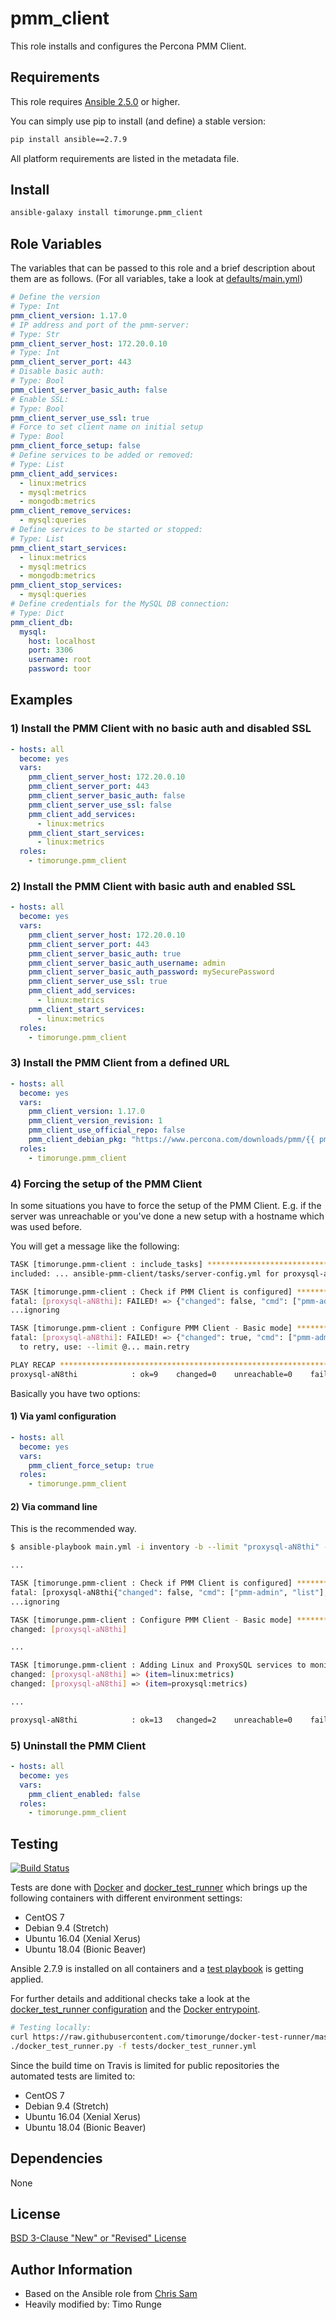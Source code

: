 # pmm_client

This role installs and configures the Percona PMM Client.

## Requirements

This role requires
[Ansible 2.5.0](https://docs.ansible.com/ansible/devel/roadmap/ROADMAP_2_5.html)
or higher.

You can simply use pip to install (and define) a stable version:

```sh
pip install ansible==2.7.9
```

All platform requirements are listed in the metadata file.

## Install

```sh
ansible-galaxy install timorunge.pmm_client
```

## Role Variables

The variables that can be passed to this role and a brief description about
them are as follows. (For all variables, take a look at [defaults/main.yml](defaults/main.yml))

```yaml
# Define the version
# Type: Int
pmm_client_version: 1.17.0
# IP address and port of the pmm-server:
# Type: Str
pmm_client_server_host: 172.20.0.10
# Type: Int
pmm_client_server_port: 443
# Disable basic auth:
# Type: Bool
pmm_client_server_basic_auth: false
# Enable SSL:
# Type: Bool
pmm_client_server_use_ssl: true
# Force to set client name on initial setup
# Type: Bool
pmm_client_force_setup: false
# Define services to be added or removed:
# Type: List
pmm_client_add_services:
  - linux:metrics
  - mysql:metrics
  - mongodb:metrics
pmm_client_remove_services:
  - mysql:queries
# Define services to be started or stopped:
# Type: List
pmm_client_start_services:
  - linux:metrics
  - mysql:metrics
  - mongodb:metrics
pmm_client_stop_services:
  - mysql:queries
# Define credentials for the MySQL DB connection:
# Type: Dict
pmm_client_db:
  mysql:
    host: localhost
    port: 3306
    username: root
    password: toor
```

## Examples

### 1) Install the PMM Client with no basic auth and disabled SSL

```yaml
- hosts: all
  become: yes
  vars:
    pmm_client_server_host: 172.20.0.10
    pmm_client_server_port: 443
    pmm_client_server_basic_auth: false
    pmm_client_server_use_ssl: false
    pmm_client_add_services:
      - linux:metrics
    pmm_client_start_services:
      - linux:metrics
  roles:
    - timorunge.pmm_client
```

### 2) Install the PMM Client with basic auth and enabled SSL

```yaml
- hosts: all
  become: yes
  vars:
    pmm_client_server_host: 172.20.0.10
    pmm_client_server_port: 443
    pmm_client_server_basic_auth: true
    pmm_client_server_basic_auth_username: admin
    pmm_client_server_basic_auth_password: mySecurePassword
    pmm_client_server_use_ssl: true
    pmm_client_add_services:
      - linux:metrics
    pmm_client_start_services:
      - linux:metrics
  roles:
    - timorunge.pmm_client
```

### 3) Install the PMM Client from a defined URL

```yaml
- hosts: all
  become: yes
  vars:
    pmm_client_version: 1.17.0
    pmm_client_version_revision: 1
    pmm_client_use_official_repo: false
    pmm_client_debian_pkg: "https://www.percona.com/downloads/pmm/{{ pmm_client_version }}/binary/debian/{{ ansible_distribution_release }}/x86_64/pmm-client_{{ pmm_client_version }}-{{ pmm_client_version_revision }}.{{ ansible_distribution_release }}_amd64.deb"
  roles:
    - timorunge.pmm_client
```

### 4) Forcing the setup of the PMM Client

In some situations you have to force the setup of the PMM Client. E.g. if the
server was unreachable or you've done a new setup with a hostname which was
used before.

You will get a message like the following:

```sh
TASK [timorunge.pmm-client : include_tasks] ********************************************************************************************************
included: ... ansible-pmm-client/tasks/server-config.yml for proxysql-aN8thi

TASK [timorunge.pmm-client : Check if PMM Client is configured] ************************************************************************************
fatal: [proxysql-aN8thi]: FAILED! => {"changed": false, "cmd": ["pmm-admin", "list"], "delta": "0:00:00.148803", "end": "2018-09-25 09:39:46.297917", "msg": "non-zero return code", "rc": 1, "start": "2018-09-25 09:39:46.149114", "stderr": "", "stderr_lines": [], "stdout": "PMM client is not configured, missing config file. Please make sure you have run 'pmm-admin config'.", "stdout_lines": ["PMM client is not configured, missing config file. Please make sure you have run 'pmm-admin config'."]}
...ignoring

TASK [timorunge.pmm-client : Configure PMM Client - Basic mode] ************************************************************************************
fatal: [proxysql-aN8thi]: FAILED! => {"changed": true, "cmd": ["pmm-admin", "config", "--server", "172.20.0.10:80", "--client-name", "proxysql-aN8thi", "--config-file", "/usr/local/percona/pmm-client/pmm.yml"], "delta": "0:00:00.239708", "end": "2018-09-25 09:39:50.590280", "msg": "non-zero return code", "rc": 1, "start": "2018-09-25 09:39:50.350572", "stderr": "", "stderr_lines": [], "stdout": "Another client with the same name 'proxysql-aN8thi' detected, its address is 172.20.0.11.\nIt has the active services so this name is not available.\n\nSpecify the other one using --client-name flag.\n\nIn case this is the correct client node that was previously uninstalled with unreachable PMM server,\nyou can add --force flag to proceed further. Do not use this flag otherwise.\nThe orphaned remote services will be removed automatically.", "stdout_lines": ["Another client with the same name 'proxysql-aN8thi' detected, its address is 172.20.0.11.", "It has the active services so this name is not available.", "", "Specify the other one using --client-name flag.", "", "In case this is the correct client node that was previously uninstalled with unreachable PMM server,", "you can add --force flag to proceed further. Do not use this flag otherwise.", "The orphaned remote services will be removed automatically."]}
  to retry, use: --limit @... main.retry

PLAY RECAP *****************************************************************************************************************************************
proxysql-aN8thi            : ok=9    changed=0    unreachable=0    failed=1
```

Basically you have two options:

#### 1) Via yaml configuration

```yaml
- hosts: all
  become: yes
  vars:
    pmm_client_force_setup: true
  roles:
    - timorunge.pmm_client
```

#### 2) Via command line

This is the recommended way.

```sh
$ ansible-playbook main.yml -i inventory -b --limit "proxysql-aN8thi" --diff -e "{ pmm_client_force_setup: true }"

...

TASK [timorunge.pmm-client : Check if PMM Client is configured] ************************************************************************************
fatal: [proxysql-aN8thi{"changed": false, "cmd": ["pmm-admin", "list"], "delta": "0:00:00.361021", "end": "2018-09-25 09:51:30.675725", "msg": "non-zero return code", "rc": 1, "start": "2018-09-25 09:51:30.314704", "stderr": "", "stderr_lines": [], "stdout": "PMM client is not configured, missing config file. Please make sure you have run 'pmm-admin config'.", "stdout_lines": ["PMM client is not configured, missing config file. Please make sure you have run 'pmm-admin config'."]}
...ignoring

TASK [timorunge.pmm-client : Configure PMM Client - Basic mode] ************************************************************************************
changed: [proxysql-aN8thi]

...

TASK [timorunge.pmm-client : Adding Linux and ProxySQL services to monitoring] *********************************************************************
changed: [proxysql-aN8thi] => (item=linux:metrics)
changed: [proxysql-aN8thi] => (item=proxysql:metrics)

...

proxysql-aN8thi            : ok=13   changed=2    unreachable=0    failed=0
```

### 5) Uninstall the PMM Client

```yaml
- hosts: all
  become: yes
  vars:
    pmm_client_enabled: false
  roles:
    - timorunge.pmm_client
```

## Testing

[![Build Status](https://travis-ci.org/timorunge/ansible-pmm-client.svg?branch=master)](https://travis-ci.org/timorunge/ansible-pmm-client)

Tests are done with [Docker](https://www.docker.com) and
[docker_test_runner](https://github.com/timorunge/docker-test-runner) which
brings up the following containers with different environment settings:

- CentOS 7
- Debian 9.4 (Stretch)
- Ubuntu 16.04 (Xenial Xerus)
- Ubuntu 18.04 (Bionic Beaver)

Ansible 2.7.9 is installed on all containers and a
[test playbook](tests/test.yml) is getting applied.

For further details and additional checks take a look at the
[docker_test_runner configuration](tests/docker_test_runner.yml) and the
[Docker entrypoint](tests/docker/docker-entrypoint.sh).

```sh
# Testing locally:
curl https://raw.githubusercontent.com/timorunge/docker-test-runner/master/install.sh | sh
./docker_test_runner.py -f tests/docker_test_runner.yml
```

Since the build time on Travis is limited for public repositories the
automated tests are limited to:

- CentOS 7
- Debian 9.4 (Stretch)
- Ubuntu 16.04 (Xenial Xerus)
- Ubuntu 18.04 (Bionic Beaver)

## Dependencies

None

## License

[BSD 3-Clause "New" or "Revised" License](LICENSE)

## Author Information

- Based on the Ansible role from [Chris Sam](https://github.com/chrissam/ansible-role-pmm-client)
- Heavily modified by: Timo Runge
